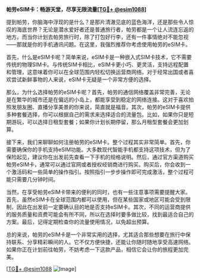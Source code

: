 **帕劳eSIM卡：畅游天堂，尽享无限流量[[TG💪+ @esim1088](https://t.me/s/esim1088)]**

提到帕劳，你脑海中浮现的是什么？是那片清澈见底的蓝色海洋，还是那些令人惊叹的海底世界？无论是潜水爱好者还是普通旅行者，帕劳都是一个让人流连忘返的地方。而当你计划去帕劳旅行时，除了打包好行李，还有一件事情绝对不能忽视——那就是你的手机通讯问题。在这里，我强烈推荐你考虑使用帕劳的eSIM卡。

首先，什么是eSIM卡呢？简单来说，eSIM卡是一种嵌入式SIM卡技术，它不需要传统的物理SIM卡。与传统SIM卡相比，eSIM卡更小巧、更灵活，支持远程配置和管理，这意味着你可以在全球范围内轻松切换运营商网络。对于经常出国或者喜欢尝试新鲜事物的人来说，eSIM卡无疑是一个非常方便的选择。

那么，为什么选择帕劳的eSIM卡呢？首先，帕劳的通信网络覆盖非常完善，无论是在繁华的城市还是在偏远的小岛上，都能享受到稳定的网络连接。这对于喜欢拍照发朋友圈、直播分享美景的你来说，简直就是福音。其次，帕劳的eSIM卡提供多种套餐选择，你可以根据自己的需求来选择适合的流量包。比如，如果你只是短期游玩，可以选择日租型套餐；如果你计划长期停留，那么月租型套餐会更加划算。

接下来，我们来聊聊如何注册帕劳的eSIM卡。整个过程其实非常简单。首先，你需要确保你的手机支持eSIM功能。大多数现代智能手机都支持这项技术，但为了保险起见，建议你在出发前先查看一下手机的规格说明。然后，通过官方渠道购买帕劳eSIM卡，通常可以通过官网或者授权经销商进行购买。购买后，你会收到一个激活码和一些简单的操作指引。按照指引一步步操作即可完成激活，整个过程可能只需要几分钟时间。

当然，在享受帕劳eSIM卡带来的便利的同时，也有一些注意事项需要提醒大家。首先，虽然eSIM卡在全球范围内都可以使用，但在某些国家或地区可能会受到限制，因此在出发前一定要确认目的地是否支持eSIM卡。其次，不同的运营商提供的服务质量和资费可能会有所不同，所以在选择时要多做比较，找到最适合自己的方案。最后，记得定期检查你的流量使用情况，以免超出预算。

总的来说，帕劳的eSIM卡是一个非常实用的选择，尤其适合那些想要在旅行中保持联系、分享精彩瞬间的人。它不仅方便快捷，还能让你随时随地享受高速网络。如果你正在计划前往帕劳，不妨考虑一下这款产品，相信它会让你的旅程更加完美。

[[TG💪+ @esim1088](https://t.me/s/esim1088) ![Image](https://i.postimg.cc/4NQfJmqS/Snipaste-2025-05-13-00-14-12.png)]